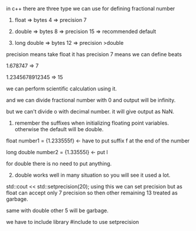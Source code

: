 in c++ there are three type we can use for defining fractional number

1. float => bytes 4 => precision 7

2. double => bytes 8 => precision 15 => recommended default

3. long double => bytes 12 => precision >double

precision means take float it has precision 7 means we can define beats

1.678747 => 7

1.2345678912345 => 15

<!-- ---------------------------------------------------------------- -->

we can perform scientific calculation using it.

and we can divide fractional number with 0 and output will be infinity.

but we can't divide o with decimal number. it will give output as NaN.

<!-- ------------------------------------------------------------------ -->

1. remember the suffixes when initializing floating point variables. otherwise the default will be double.

float number1 = {1.233555f} <- have to put suffix f at the end of the number

long double number2 = {1.33555l} <- put l

for double there is no need to put anything.

2. double works well in many situation so you will see it used a lot.

<!-- ---------------------------------------------------------------- -->

std::cout << std::setprecision(20); using this we can set precision but as float can accept only 7 precision so then other remaining 13 treated as garbage.

same with double other 5 will be garbage.

we have to include library #include <iomanip> to use setprecision
